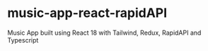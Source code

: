# music-app-react-rapidAPI
Music App built using React 18 with Tailwind, Redux, RapidAPI and Typescript
